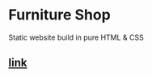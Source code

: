 # Furniture Shop 

Static website build in pure HTML & CSS

## [link](https://xnick7x.github.io/static-website_furniture-shop/)
